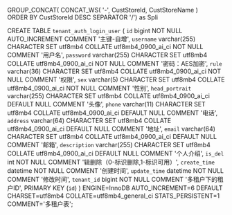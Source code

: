 GROUP_CONCAT(
CONCAT_WS( '-', CustStoreId, CustStoreName )  
ORDER BY CustStoreId DESC
SEPARATOR '/') as Spli



CREATE TABLE `tenant_auth_login_user` (
`id` bigint NOT NULL AUTO_INCREMENT COMMENT '主键-自增',
`username` varchar(255) CHARACTER SET utf8mb4 COLLATE utf8mb4_0900_ai_ci NOT NULL COMMENT '用户名',
`password` varchar(255) CHARACTER SET utf8mb4 COLLATE utf8mb4_0900_ai_ci NOT NULL COMMENT '密码：AES加密',
`rule` varchar(36) CHARACTER SET utf8mb4 COLLATE utf8mb4_0900_ai_ci NOT NULL COMMENT '权限',
`sex` varchar(5) CHARACTER SET utf8mb4 COLLATE utf8mb4_0900_ai_ci NOT NULL COMMENT '性别',
`head_portrait` varchar(255) CHARACTER SET utf8mb4 COLLATE utf8mb4_0900_ai_ci DEFAULT NULL COMMENT '头像',
`phone` varchar(11) CHARACTER SET utf8mb4 COLLATE utf8mb4_0900_ai_ci DEFAULT NULL COMMENT '电话',
`address` varchar(64) CHARACTER SET utf8mb4 COLLATE utf8mb4_0900_ai_ci DEFAULT NULL COMMENT '地址',
`email` varchar(64) CHARACTER SET utf8mb4 COLLATE utf8mb4_0900_ai_ci DEFAULT NULL COMMENT '邮箱',
`description` varchar(255) CHARACTER SET utf8mb4 COLLATE utf8mb4_0900_ai_ci DEFAULT NULL COMMENT '个人介绍',
`is_del` int NOT NULL COMMENT '辑删除（0-标识删除,1-标识可用）',
`create_time` datetime NOT NULL COMMENT '创建时间',
`update_time` datetime NOT NULL COMMENT '修改时间',
`tenant_id` bigint NOT NULL COMMENT '多租户下的租户ID',
PRIMARY KEY (`id`)
) ENGINE=InnoDB AUTO_INCREMENT=6 DEFAULT CHARSET=utf8mb4 COLLATE=utf8mb4_general_ci STATS_PERSISTENT=1 COMMENT='多租户表';
